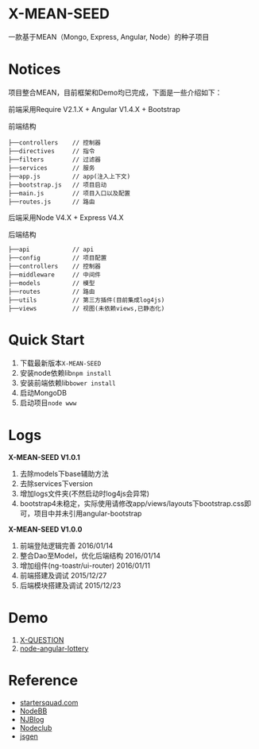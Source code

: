 # X-MEAN-SEED
一款基于MEAN（Mongo, Express, Angular, Node）的种子项目

# Notices

项目整合MEAN，目前框架和Demo均已完成，下面是一些介绍如下：

前端采用Require V2.1.X + Angular V1.4.X + Bootstrap

前端结构

```
├──controllers    // 控制器
├──directives     // 指令
├──filters        // 过滤器
├──services       // 服务
├──app.js         // app(注入上下文)
├──bootstrap.js   // 项目启动
├──main.js        // 项目入口以及配置
├──routes.js      // 路由
```

后端采用Node V4.X + Express V4.X

后端结构

```
├──api            // api
├──config         // 项目配置
├──controllers    // 控制器
├──middleware     // 中间件
├──models         // 模型
├──routes         // 路由
├──utils          // 第三方插件(目前集成log4js)
├──views          // 视图(未依赖views,已静态化)
```
# Quick Start

1. 下载最新版本`X-MEAN-SEED`
2. 安装node依赖lib`npm install`
3. 安装前端依赖lib`bower install`
4. 启动MongoDB
5. 启动项目`node www`

# Logs

**X-MEAN-SEED V1.0.1**

1. 去除models下base辅助方法
2. 去除services下version
3. 增加logs文件夹(不然启动时log4js会异常)
4. bootstrap4未稳定，实际使用请修改app/views/layouts下bootstrap.css即可，项目中并未引用angular-bootstrap

**X-MEAN-SEED V1.0.0**

1. 前端登陆逻辑完善 2016/01/14
2. 整合Dao至Model，优化后端结构 2016/01/14
3. 增加组件(ng-toastr/ui-router) 2016/01/11
4. 前端搭建及调试 2015/12/27
5. 后端模块搭建及调试 2015/12/23

# Demo

1. [X-QUESTION](https://github.com/radishj/X-Zone/tree/master/40_node/03_X-QUESTION)
2. [node-angular-lottery](https://github.com/radishj/node-angular-lottery)

# Reference

* [startersquad.com](https://github.com/StarterSquad/startersquad.com "startersquad.com")
* [NodeBB](https://github.com/NodeBB/NodeBB)
* [NJBlog](https://github.com/mz121star/NJBlog)
* [Nodeclub](https://github.com/cnodejs/nodeclub)
* [jsgen](https://github.com/zensh/jsgen)

